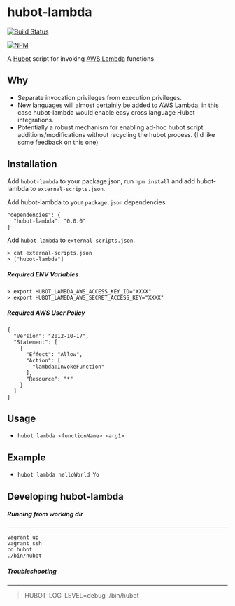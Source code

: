 # hubot-lambda
[![Build Status](https://travis-ci.org/davemkirk/hubot-lambda.svg?branch=master)](https://travis-ci.org/davemkirk/hubot-lambda)

[![NPM](https://nodei.co/npm/hubot-lambda.png?downloads=true)](https://nodei.co/npm/hubot-lambda/)

A [Hubot](https://hubot.github.com/) script for invoking [AWS Lambda](http://aws.amazon.com/lambda/) functions

## Why

- Separate invocation privileges from execution privileges.
- New languages will almost certainly be added to AWS Lambda, in this case hubot-lambda would enable easy cross language Hubot integrations.
- Potentially a robust mechanism for enabling ad-hoc hubot script additions/modifications without recycling the hubot process. (I'd like some feedback on this one)  

## Installation

Add `hubot-lambda` to your package.json, run `npm install` and add hubot-lambda to `external-scripts.json`.

Add hubot-lambda to your `package.json` dependencies.

```
"dependencies": {
  "hubot-lambda": "0.0.0"
}
```

Add `hubot-lambda` to `external-scripts.json`.

```
> cat external-scripts.json
> ["hubot-lambda"]
```

##### Required ENV Variables

```
> export HUBOT_LAMBDA_AWS_ACCESS_KEY_ID="XXXX"
> export HUBOT_LAMBDA_AWS_SECRET_ACCESS_KEY="XXXX"
```

##### Required AWS User Policy
```
{
  "Version": "2012-10-17",
  "Statement": [
    {
      "Effect": "Allow",
      "Action": [
        "lambda:InvokeFunction"
      ],
      "Resource": "*"
    }
  ]
}
```


Usage
-----

- `hubot lambda <functionName> <arg1>`

Example
-----

- `hubot lambda helloWorld Yo`



## Developing hubot-lambda

##### Running from working dir
-----
```
vagrant up
vagrant ssh
cd hubot
./bin/hubot
```

##### Troubleshooting
-----
>HUBOT_LOG_LEVEL=debug ./bin/hubot

